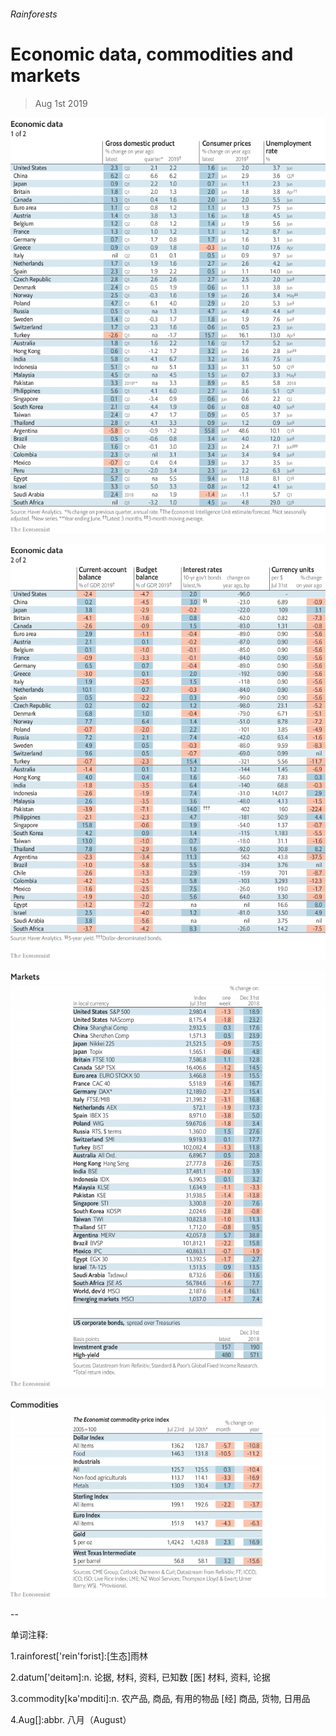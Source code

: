 ###### Rainforests

# Economic data, commodities and markets 

> Aug 1st 2019 

![image](images/20190803_INT101.png) 

![image](images/20190803_INT102.png) 

![image](images/20190803_INT201.png) 

![image](images/20190803_INT401.png) 

-- 

 单词注释:

1.rainforest['rein'fɔrist]:[生态]雨林 

2.datum['deitәm]:n. 论据, 材料, 资料, 已知数 [医] 材料, 资料, 论据 

3.commodity[kә'mɒditi]:n. 农产品, 商品, 有用的物品 [经] 商品, 货物, 日用品 

4.Aug[]:abbr. 八月（August） 


